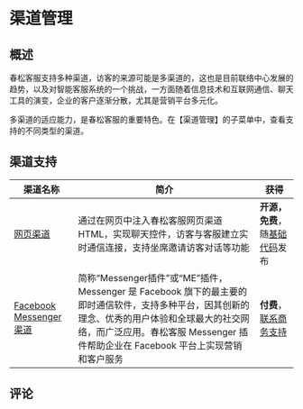 # 渠道管理

## 概述

春松客服支持多种渠道，访客的来源可能是多渠道的，这也是目前联络中心发展的趋势，以及对智能客服系统的一个挑战，一方面随着信息技术和互联网通信、聊天工具的演变，企业的客户逐渐分散，尤其是营销平台多元化。

多渠道的适应能力，是春松客服的重要特色。在【渠道管理】的子菜单中，查看支持的不同类型的渠道。

## 渠道支持

| 渠道名称                      | 简介                                                                                                          | 获得 |
| ----------------------------- | ------------------------------------------------------------------------------------------------------------- | --- |
| [网页渠道](./webim.html)      | 通过在网页中注入春松客服网页渠道 HTML，实现聊天控件，访客与客服建立实时通信连接，支持坐席邀请访客对话等功能 | **开源，免费**，随[基础代码](https://github.com/chatopera/cskefu)发布 | 
| [Facebook Messenger 渠道](./messenger/index.html) | 简称“Messenger插件”或“ME”插件， Messenger 是 Facebook 旗下的最主要的即时通信软件，支持多种平台，因其创新的理念、优秀的用户体验和全球最大的社交网络，而广泛应用。春松客服 Messenger 插件帮助企业在 Facebook 平台上实现营销和客户服务| **付费**，[联系商务支持](https://www.chatopera.com/price.html) |

## 评论

<script src="https://utteranc.es/client.js"
        repo="chatopera/docs"
        issue-term="pathname"
        label="Comment"
        theme="github-light"
        crossorigin="anonymous"
        async>
</script>
